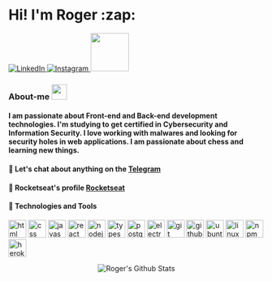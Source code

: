 <h1>Hi! I'm Roger :zap:</h1>

<a href="https://www.linkedin.com/in/roger-luiz-8361981b2/">
  <img src="https://img.shields.io/badge/Linkedin-%230077B5.svg?&style=flat-square&logo=linkedin&logoColor=white" alt="LinkedIn">
</a>

<a href="https://www.instagram.com/rogersluiz_/">
  <img src="https://img.shields.io/badge/Instagram-%23E4405F.svg?&style=flat-square&logo=instagram&logoColor=white" alt="Instagram">
</a>

<a href="https://twitter.com/AB4NT5S">
  <img src="https://img.shields.io/badge/twitter-%231DA1F2.svg?&style=for-the-badge&logo=twitter&logoColor=white" width="75px">
</a>

### About-me <img src="https://github.com/TheDudeThatCode/TheDudeThatCode/raw/master/Assets/Developer.gif" width="30px">

#### I am passionate about Front-end and Back-end development technologies. I'm studying to get certified in Cybersecurity and Information Security. I love working with malwares and looking for security holes in web applications. I am passionate about chess and learning new things.

#### :speech_balloon: Let's chat about anything on the [Telegram](https://t.me/AB4NT5S)
#### :rocket: Rocketseat's profile [Rocketseat](https://app.rocketseat.com.br/me/rogerluiz)
#### :purple_heart: Technologies and Tools
 <p align="left">
  <img src="https://devicons.github.io/devicon/devicon.git/icons/html5/html5-plain-wordmark.svg" alt="html" width="35" height="35"/>
  <img src="https://devicons.github.io/devicon/devicon.git/icons/css3/css3-plain-wordmark.svg" alt="css" width="35" height="35"/>
  <img src="https://devicons.github.io/devicon/devicon.git/icons/javascript/javascript-original.svg" alt="javascript" width="35" height="35"/> 
  <img src="https://devicons.github.io/devicon/devicon.git/icons/react/react-original-wordmark.svg" alt="react" width="35" height="35"/>
  <img src="https://devicons.github.io/devicon/devicon.git/icons/nodejs/nodejs-original.svg" alt="nodejs" width="35" height="35"/>
  <img src="https://devicons.github.io/devicon/devicon.git/icons/typescript/typescript-original.svg" alt="typescript" width="35" height="35"/>
  <img src="https://devicons.github.io/devicon/devicon.git/icons/postgresql/postgresql-original.svg" alt="postgresql" width="35" height="35"/>
  <img src="https://devicons.github.io/devicon/devicon.git/icons/electron/electron-original.svg" alt="electron" width="35" height="35"/>
  <img src="https://devicons.github.io/devicon/devicon.git/icons/git/git-original.svg" alt="git" width="35" height="35"/>
  <img src="https://devicons.github.io/devicon/devicon.git/icons/github/github-original.svg" alt="github" width="35" height="35"/>
  <img src="https://devicons.github.io/devicon/devicon.git/icons/ubuntu/ubuntu-plain.svg" alt="ubunto" width="35" height="35"/>
  <img src="https://devicons.github.io/devicon/devicon.git/icons/linux/linux-original.svg" alt="linux" width="35" height="35"/>
  <img src="https://devicons.github.io/devicon/devicon.git/icons/npm/npm-original-wordmark.svg" alt="npm" width="35" height="35"/>
  <img src="https://devicons.github.io/devicon/devicon.git/icons/heroku/heroku-original.svg" alt="heroku" width="35" height="35"/>
</p>

<p align="center">
  <img alt="Roger's Github Stats" src="https://github-readme-stats.vercel.app/api?username=Rogerluiz0&show_icons=true&hide_border=false&count_private=true"/>
</p>
